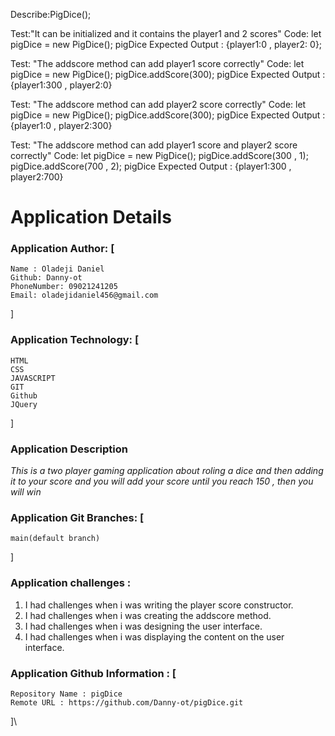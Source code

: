 
Describe:PigDice();

Test:"It can be initialized and it contains the player1 and 2 scores"
Code:
let pigDice = new PigDice();
pigDice
Expected Output : {player1:0 , player2: 0};

Test: "The addscore method can add player1 score correctly"
Code:
let pigDice = new PigDice();
pigDice.addScore(300);
pigDice
Expected Output : {player1:300 , player2:0}

Test: "The addscore method can add player2 score correctly"
Code:
let pigDice = new PigDice();
pigDice.addScore(300);
pigDice
Expected Output : {player1:0 , player2:300}

Test: "The addscore method can add player1 score and player2 score correctly"
Code:
let pigDice = new PigDice();
pigDice.addScore(300 , 1);
pigDice.addScore(700 , 2);
pigDice
Expected Output : {player1:300 , player2:700}



# Application Details
### Application Author: [
    Name : Oladeji Daniel
    Github: Danny-ot
    PhoneNumber: 09021241205
    Email: oladejidaniel456@gmail.com
]

### Application Technology: [
    HTML
    CSS
    JAVASCRIPT
    GIT
    Github
    JQuery
]

### Application Description
*This is a two player gaming application about roling a dice and then adding it to your score and you will add your score until you reach 150 , then you will win*

### Application Git Branches: [
    main(default branch)
]

### Application challenges : 
1. I had challenges when i was writing the player score constructor.
2. I had challenges when i was creating the addscore method.
3. I had challenges when i was designing the user interface.
4. I had challenges when i was displaying the content on the user interface.

### Application Github  Information : [
    Repository Name : pigDice 
    Remote URL : https://github.com/Danny-ot/pigDice.git
]\